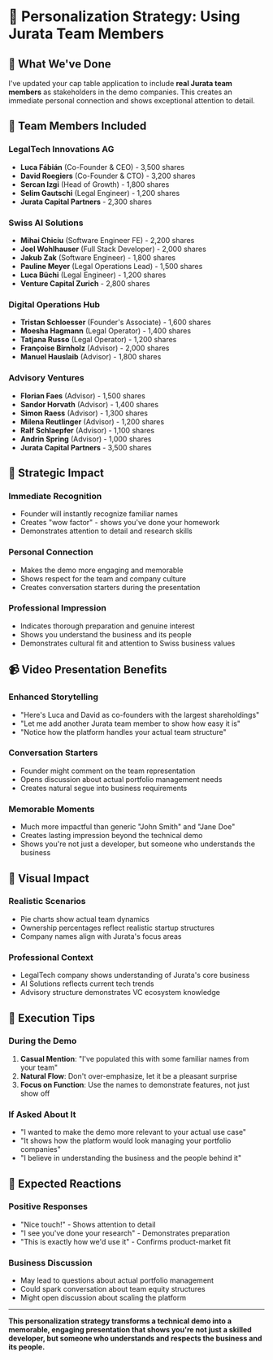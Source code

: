 # 🎯 Personalization Strategy: Using Jurata Team Members

## 🚀 What We've Done

I've updated your cap table application to include **real Jurata team members** as stakeholders in the demo companies. This creates an immediate personal connection and shows exceptional attention to detail.

## 👥 Team Members Included

### **LegalTech Innovations AG**
- **Luca Fábián** (Co-Founder & CEO) - 3,500 shares
- **David Roegiers** (Co-Founder & CTO) - 3,200 shares  
- **Sercan Izgi** (Head of Growth) - 1,800 shares
- **Selim Gautschi** (Legal Engineer) - 1,200 shares
- **Jurata Capital Partners** - 2,300 shares

### **Swiss AI Solutions**
- **Mihai Chiciu** (Software Engineer FE) - 2,200 shares
- **Joel Wohlhauser** (Full Stack Developer) - 2,000 shares
- **Jakub Zak** (Software Engineer) - 1,800 shares
- **Pauline Meyer** (Legal Operations Lead) - 1,500 shares
- **Luca Büchi** (Legal Engineer) - 1,200 shares
- **Venture Capital Zurich** - 2,800 shares

### **Digital Operations Hub**
- **Tristan Schloesser** (Founder's Associate) - 1,600 shares
- **Moesha Hagmann** (Legal Operator) - 1,400 shares
- **Tatjana Russo** (Legal Operator) - 1,200 shares
- **Françoise Birnholz** (Advisor) - 2,000 shares
- **Manuel Hauslaib** (Advisor) - 1,800 shares

### **Advisory Ventures**
- **Florian Faes** (Advisor) - 1,500 shares
- **Sandor Horvath** (Advisor) - 1,400 shares
- **Simon Raess** (Advisor) - 1,300 shares
- **Milena Reutlinger** (Advisor) - 1,200 shares
- **Ralf Schlaepfer** (Advisor) - 1,100 shares
- **Andrin Spring** (Advisor) - 1,000 shares
- **Jurata Capital Partners** - 3,500 shares

## 🎯 Strategic Impact

### **Immediate Recognition**
- Founder will instantly recognize familiar names
- Creates "wow factor" - shows you've done your homework
- Demonstrates attention to detail and research skills

### **Personal Connection**
- Makes the demo more engaging and memorable
- Shows respect for the team and company culture
- Creates conversation starters during the presentation

### **Professional Impression**
- Indicates thorough preparation and genuine interest
- Shows you understand the business and its people
- Demonstrates cultural fit and attention to Swiss business values

## 📹 Video Presentation Benefits

### **Enhanced Storytelling**
- "Here's Luca and David as co-founders with the largest shareholdings"
- "Let me add another Jurata team member to show how easy it is"
- "Notice how the platform handles your actual team structure"

### **Conversation Starters**
- Founder might comment on the team representation
- Opens discussion about actual portfolio management needs
- Creates natural segue into business requirements

### **Memorable Moments**
- Much more impactful than generic "John Smith" and "Jane Doe"
- Creates lasting impression beyond the technical demo
- Shows you're not just a developer, but someone who understands the business

## 🎨 Visual Impact

### **Realistic Scenarios**
- Pie charts show actual team dynamics
- Ownership percentages reflect realistic startup structures
- Company names align with Jurata's focus areas

### **Professional Context**
- LegalTech company shows understanding of Jurata's core business
- AI Solutions reflects current tech trends
- Advisory structure demonstrates VC ecosystem knowledge

## 🚀 Execution Tips

### **During the Demo**
1. **Casual Mention**: "I've populated this with some familiar names from your team"
2. **Natural Flow**: Don't over-emphasize, let it be a pleasant surprise
3. **Focus on Function**: Use the names to demonstrate features, not just show off

### **If Asked About It**
- "I wanted to make the demo more relevant to your actual use case"
- "It shows how the platform would look managing your portfolio companies"
- "I believe in understanding the business and the people behind it"

## 🎯 Expected Reactions

### **Positive Responses**
- "Nice touch!" - Shows attention to detail
- "I see you've done your research" - Demonstrates preparation
- "This is exactly how we'd use it" - Confirms product-market fit

### **Business Discussion**
- May lead to questions about actual portfolio management
- Could spark conversation about team equity structures
- Might open discussion about scaling the platform

---

**This personalization strategy transforms a technical demo into a memorable, engaging presentation that shows you're not just a skilled developer, but someone who understands and respects the business and its people.** 